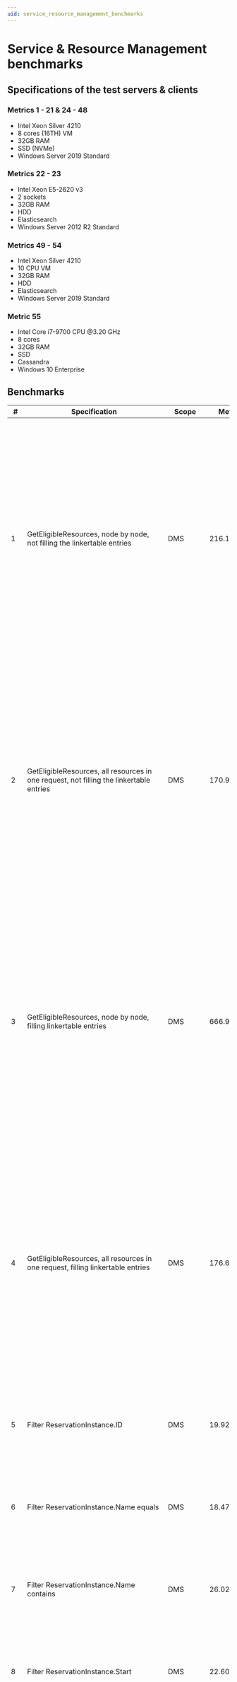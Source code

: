 ```yaml
---
uid: service_resource_management_benchmarks
---
```


# Service & Resource Management benchmarks

## Specifications of the test servers & clients

### Metrics 1 - 21 & 24 - 48

- Intel Xeon Silver 4210
- 8 cores (16TH) VM
- 32GB RAM
- SSD (NVMe)
- Windows Server 2019 Standard

### Metrics 22 - 23

- Intel Xeon E5-2620 v3
- 2 sockets
- 32GB RAM
- HDD
- Elasticsearch
- Windows Server 2012 R2 Standard

### Metrics 49 - 54

- Intel Xeon Silver 4210
- 10 CPU VM
- 32GB RAM
- HDD
- Elasticsearch
- Windows Server 2019 Standard

### Metric 55

- Intel Core i7-9700 CPU \@3.20 GHz
- 8 cores
- 32GB RAM
- SSD
- Cassandra
- Windows 10 Enterprise

## Benchmarks

| \# | Specification | Scope | Metric | Remarks | Configuration |
| -- | ------------- | ----- | ------ | ------- | ------------- |
| 1 | GetEligibleResources, node by node, not filling the linkertable entries | DMS | 216.10 ms | 1 protocol with 10 parameters (double/string, basic param (id, name, description, read and write)); 1 parameter per function; 10 functions per protocol;<br>10 main resource elements; 10 resources per element (functionguid, name, functionname, maindveDMAID, MainDVEElementID, LinkertableEntries, description, mode available, max concurrency maxvalue)<br>1 ServiceDefinition (name, description, empty graph, new GUID)<br>20 nodes in ServiceDefinition (id, position, configuration with random functionid)<br>20 overlapping ReservationInstances in the time range | Clean DMA, no other data.<br>The metric indicates the average time for requesting the eligible resources for all 20 nodes in 20 requests. |
| 2 | GetEligibleResources, all resources in one request, not filling the linkertable entries | DMS | 170.91 ms | 1 protocol with 10 parameters (double/string, basic param (id, name, description, read and write)); 1 parameter per function; 10 functions per protocol;<br>10 main resource elements; 10 resources per element (functionguid, name, functionname, maindveDMAID, MainDVEElementID, LinkertableEntries, description, mode available, max concurrency maxvalue)<br>1 ServiceDefinition (name, description, empty graph, new GUID)<br>20 nodes in ServiceDefinition (id, position, configuration with random functionid)<br>20 overlapping ReservationInstances in the time range; | Clean DMA, no other data.<br>The metric indicates the average time for requesting the eligible resources for all 20 nodes in 1 request. |
| 3 | GetEligibleResources, node by node, filling linkertable entries | DMS | 666.97 ms | 1 protocol with 10 parameters (double/string, basic param (id, name, description, read and write)); 1 parameter per function; 10 functions per protocol;<br>10 main resource elements; 10 resources per element (functionguid, name, functionname, maindveDMAID, MainDVEElementID, LinkertableEntries, description, mode available, max concurrency maxvalue)<br>1 ServiceDefinition (name, description, empty graph, new GUID)<br>20 nodes in ServiceDefinition (id, position, configuration with random functionid)<br>20 overlapping ReservationInstances in the time range; | Clean DMA, no other data.<br>The metric indicates the average time for requesting the eligible resources for all 20 nodes in 20 requests. |
| 4 | GetEligibleResources, all resources in one request, filling linkertable entries | DMS | 176.64 ms | 1 protocol with 10 parameters (double/string, basic param (id, name, description, read and write)); 1 parameter per function; 10 functions per protocol;<br>10 main resource elements; 10 resources per element (functionguid, name, functionname, maindveDMAID, MainDVEElementID, LinkertableEntries, description, mode available, max concurrency maxvalue)<br>1 ServiceDefinition (name, description, empty graph, new GUID)<br>20 nodes in ServiceDefinition (id, position, configuration with random functionid)<br>20 overlapping ReservationInstances in the time range; | Clean DMA, no other data.<br>The metric indicates the average time for requesting the eligible resources for all 20 nodes in 1 request. |
| 5 | Filter ReservationInstance.ID | DMS | 19.92 ms | Based on 200 non-overlapping ReservationInstances (name, serviceDefinitionID, status confirmed, enhancedserviceProtocolID, new GUID, serviceID)<br>6 events, basic Script:eventname||reservationid<br>40 properties (random word);<br>1 ServiceDefinition (name, description, empty graph, new GUID)<br>10 nodes in ServiceDefinition (id, position, configuration with random functionid) | 200 ReservationInstances, no other data.<br>The metric indicates the average hit time, i.e. "total time to filter" divided by "the number of items returned". |
| 6 | Filter ReservationInstance.Name equals | DMS | 18.47 ms | Based on 200 non-overlapping ReservationInstances (name, serviceDefinitionID, status confirmed, enhancedserviceProtocolID, new GUID, serviceID)<br>6 events, basic Script:eventname||reservationid<br>40 properties (random word);<br>1 ServiceDefinition (name, description, empty graph, new GUID)<br>10 nodes in ServiceDefinition (id, position, configuration with random functionid) | 200 ReservationInstances, no other data.<br>The metric indicates the average hit time, i.e. "total time to filter" divided by "the number of items returned". |
| 7 | Filter ReservationInstance.Name contains | DMS | 26.02 ms | Based on 200 non-overlapping ReservationInstances (name, serviceDefinitionID, status confirmed, enhancedserviceProtocolID, new GUID, serviceID)<br>6 events, basic Script:eventname||reservationid<br>40 properties (random word);<br>1 ServiceDefinition (name, description, empty graph, new GUID)<br>10 nodes in ServiceDefinition (id, position, configuration with random functionid) | 200 ReservationInstances, no other data.<br>The metric indicates the average hit time, i.e. "total time to filter" divided by "the number of items returned". |
| 8 | Filter ReservationInstance.Start | DMS | 22.60 ms | Based on 200 non-overlapping ReservationInstances (name, serviceDefinitionID, status confirmed, enhancedserviceProtocolID, new GUID, serviceID)<br>6 events, basic Script:eventname||reservationid<br>40 properties (random word);<br>1 ServiceDefinition (name, description, empty graph, new GUID)<br>10 nodes in ServiceDefinition (id, position, configuration with random functionid) | 200 ReservationInstances, no other data.<br>The metric indicates the average hit time, i.e. "total time to filter" divided by "the number of items returned". |
| 9 | Filter ReservationInstance.End | DMS | 21.11 ms | Based on 200 non-overlapping ReservationInstances (name, serviceDefinitionID, status confirmed, enhancedserviceProtocolID, new GUID, serviceID)<br>6 events, basic Script:eventname||reservationid<br>40 properties (random word);<br>1 ServiceDefinition (name, description, empty graph, new GUID)<br>10 nodes in ServiceDefinition (id, position, configuration with random functionid) | 200 ReservationInstances, no other data.<br>The metric indicates the average hit time, i.e. "total time to filter" divided by "the number of items returned". |
| 10 | Filter ReservationInstance.Properties | DMS | 18.31 ms | Based on 200 non-overlapping ReservationInstances (name, serviceDefinitionID, status confirmed, enhancedserviceProtocolID, new GUID, serviceID)<br>6 events, basic Script:eventname||reservationid<br>40 properties (random word);<br>1 ServiceDefinition (name, description, empty graph, new GUID)<br>10 nodes in ServiceDefinition (id, position, configuration with random functionid) | 200 ReservationInstances, no other data.<br>The metric indicates the average hit time, i.e. "total time to filter" divided by "the number of items returned". |
| 11 | Filter ReservationInstance.ServiceDefinitionID | DMS | 19.09 ms | Based on 200 non-overlapping ReservationInstances (name, serviceDefinitionID, status confirmed, enhancedserviceProtocolID, new GUID, serviceID)<br>6 events, basic Script:eventname||reservationid<br>40 properties (random word);<br>1 ServiceDefinition (name, description, empty graph, new GUID)<br>10 nodes in ServiceDefinition (id, position, configuration with random functionid) | 200 ReservationInstances, no other data.<br>The metric indicates the average hit time, i.e. "total time to filter" divided by "the number of items returned". |
| 12 | Filter ServiceDefinition.ID | DMS | 16.29 ms | Based on 200 ServiceDefinitions (name, description, empty graph, new GUID)<br>10 nodes in ServiceDefinition (id, position, configuration with random functionid)<br>40 properties (random word) | 200 ServiceDefinitions, no other data.<br>The metric indicates the average hit time, i.e. "total time to filter" divided by "the number of items returned". |
| 13 | Filter ServiceDefinition.Name equals | DMS | 17.16 ms | Based on 200 ServiceDefinitions (name, description, empty graph, new GUID)<br>10 nodes in DeviceDefinition (id, position, configuration with random functionid)<br>40 properties (random word) | 200 ServiceDefinitions, no other data.<br>The metric indicates the average hit time, i.e. "total time to filter" divided by "the number of items returned". |
| 14 | Filter ServiceDefinition.Name contains | DMS | 21.24 ms | Based on 200 ServiceDefinitions (name, description, empty graph, new GUID)<br>10 nodes in ServiceDefinition (id, position, configuration with random functionid)<br>40 properties (random word) | 200 ServiceDefinitions, no other data.<br>The metric indicates the average hit time, i.e. "total time to filter" divided by "the number of items returned". |
| 15 | Filter ServiceDefinition.Description equals | DMS | 17.74 ms | Based on 200 ServiceDefinitions (name, description, empty graph, new GUID)<br>10 nodes in ServiceDefinition (id, position, configuration with random functionid)<br>40 properties (random word) | 200 ServiceDefinitions, no other data.<br>The metric indicates the average hit time, i.e. "total time to filter" divided by "the number of items returned". |
| 16 | Filter ServiceDefinition.Description contains | DMS | 22.92 ms | Based on 200 ServiceDefinitions (name, description, empty graph, new GUID)<br>10 nodes in ServiceDefinition (id, position, configuration with random functionid)<br>40 properties (random word) | 200 ServiceDefinitions, no other data.<br>The metric indicates the average hit time, i.e. "total time to filter" divided by "the number of items returned". |
| 17 | Filter ServiceDefinition.CreatedAt | DMS | 19.11 ms | Based on 200 ServiceDefinitions (name, description, empty graph, new GUID)<br>10 nodes in ServiceDefinition (id, position, configuration with random functionid)<br>40 properties (random word) | 200 ServiceDefinitions, no other data.<br>The metric indicates the average hit time, i.e. "total time to filter" divided by "the number of items returned". |
| 18 | Filter ServiceDefinition.LastModified | DMS | 19.43 ms | Based on 200 ServiceDefinitions (name, description, empty graph, new GUID)<br>10 nodes in ServiceDefinition (id, position, configuration with random functionid)<br>40 properties (random word) | 200 ServiceDefinitions, no other data.<br>The metric indicates the average hit time, i.e. "total time to filter" divided by "the number of items returned". |
| 19 | Filter ServiceDefinition.Properties | DMS | 15.42 ms | Based on 200 ServiceDefinitions (name, description, empty graph, new GUID)<br>10 nodes in ServiceDefinition (id, position, configuration with random functionid)<br>40 properties (random word) | 200 ServiceDefinitions, no other data.<br>The metric indicates the average hit time, i.e. "total time to filter" divided by "the number of items returned". |
| 20 | Filter ReservationDefinition.ID | DMS | 23.47 ms | Based on 200 ReservationDefinitions (name, description, empty graph, new GUID)<br>10 nodes in Definition (id, position, configuration with random functionid)<br>40 properties (random word) | 200 ReservationDefinitions, no other data.<br>The metric indicates the average hit time, i.e. "total time to filter" divided by "the number of items returned". |
| 21 | Filter ReservationDefinition.Name equals | DMS | 21.94 ms | Based on 200 ReservationDefinitions (name, description, empty graph, new GUID)<br>10 nodes in Definition (id, position, configuration with random functionid)<br>40 properties (random word) | 200 ReservationDefinitions, no other data.<br>The metric indicates the average hit time, i.e. "total time to filter" divided by "the number of items returned". |
| 22 | Time it takes to add 10,000 service definitions | DMA | 1,168 s |||
| 23 | Time it takes to delete 10,000 service definitions | DMA | 309 s |||
| 24 | Filter ReservationDefinition.Name contains | DMS | 23.94 ms | Based on 200 ReservationDefinitions (name, description, empty graph, new GUID)<br>10 nodes in Definition (id, position, configuration with random functionid)<br>40 properties (random word) | 200 ReservationDefinitions, no other data.<br>The metric indicates the average hit time, i.e. "total time to filter" divided by "the number of items returned". |
| 25 | Filter ReservationDefinition.Properties | DMS | 22.23 ms | Based on 200 ReservationDefinitions (name, description, empty graph, new GUID)<br>10 nodes in Definition (id, position, configuration with random functionid)<br>40 properties (random word) | 200 ReservationDefinitions, no other data.<br>The metric indicates the average hit time, i.e. "total time to filter" divided by "the number of items returned". |
| 26 | Filter ReservationDefinition.ServiceID | DMS | 22.72 ms | Based on 200 ReservationDefinitions (name, description, empty graph, new GUID)<br>10 nodes in Definition (id, position, configuration with random functionid)<br>40 properties (random word) | 200 ReservationDefinitions, no other data.<br>The metric indicates the average hit time, i.e. "total time to filter" divided by "the number of items returned". |
| 27 | Filter SRMServiceInfo.ServiceID | DMS | 16.04 ms | Based on 200 SRMServiceInfo items (Name, Description, ServiceDefinitionId, ServiceResources)<br>10 nodes in Definition (id, position, configuration with random functionid)<br>40 properties random word; | 200 SRMServiceInfo items, no other data.<br>The metric indicates the average hit time, i.e. "total time to filter" divided by "the number of items returned". |
| 28 | Filter SRMServiceInfo.Name equals | DMS | 16.32 ms | Based on 200 SRMServiceInfo items (Name, Description, ServiceDefinitionId, ServiceResources)<br>10 nodes in Definition (id, position, configuration with random functionid)<br>40 properties random word; | 200 SRMServiceInfo items, no other data.<br>The metric indicates the average hit time, i.e. "total time to filter" divided by "the number of items returned". |
| 29 | Filter SRMServiceInfo.Name contains | DMS | 21.50 ms | Based on 200 SRMServiceInfo items (Name, Description, ServiceDefinitionId, ServiceResources)<br>10 nodes in Definition (id, position, configuration with random functionid)<br>40 properties random word; | 200 SRMServiceInfo items, no other data.<br>The metric indicates the average hit time, i.e. "total time to filter" divided by "the number of items returned". |
| 30 | Filter SRMServiceInfo.Description equals | DMS | 16.38 ms | Based on 200 SRMServiceInfo items (Name, Description, ServiceDefinitionId, ServiceResources)<br>10 nodes in Definition (id, position, configuration with random functionid)<br>40 properties random word; | 200 SRMServiceInfo items, no other data.<br>The metric indicates the average hit time, i.e. "total time to filter" divided by "the number of items returned". |
| 31 | Filter SRMServiceInfo.Description contains | DMS | 21.59 ms | Based on 200 SRMServiceInfo items (Name, Description, ServiceDefinitionId, ServiceResources)<br>10 nodes in Definition (id, position, configuration with random functionid)<br>40 properties random word; | 200 SRMServiceInfo items, no other data.<br>The metric indicates the average hit time, i.e. "total time to filter" divided by "the number of items returned". |
| 32 | Filter SRMServiceInfo.CreatedAt | DMS | 17.79 ms | Based on 200 SRMServiceInfo items (Name, Description, ServiceDefinitionId, ServiceResources)<br>10 nodes in Definition (id, position, configuration with random functionid)<br>40 properties random word; | 200 SRMServiceInfo items, no other data.<br>The metric indicates the average hit time, i.e. "total time to filter" divided by "the number of items returned". |
| 33 | Filter SRMServiceInfo.LastModifiedAt | DMS | 22.32 ms | Based on 200 SRMServiceInfo items (Name, Description, ServiceDefinitionId, ServiceResources)<br>10 nodes in Definition (id, position, configuration with random functionid)<br>40 properties random word; | 200 SRMServiceInfo items, no other data.<br>The metric indicates the average hit time, i.e. "total time to filter" divided by "the number of items returned". |
| 34 | Filter SRMServiceInfo.Properties | DMS | 15.21 ms | Based on 200 SRMServiceInfo items (Name, Description, ServiceDefinitionId, ServiceResources)<br>10 nodes in Definition (id, position, configuration with random functionid)<br>40 properties random word; | 200 SRMServiceInfo items, no other data.<br>The metric indicates the average hit time, i.e. "total time to filter" divided by "the number of items returned". |
| 35 | Creating 1,000 ReservationInstances | DMS | 179,063.43 ms | ReservationInstances contain between 10 and 200 resources (id, description, name, maxconcurrency 1000) and have 4 events (OnStarting, OnStarted, OnStopping, OnStopped) configured. They are scheduled to start between 2 hours and 3 days. | 200 resources, no other data. |
| 36 | Reading all 1,000 ReservationInstances | DMS | 11,881.99 ms | ReservationInstances contain between 10 and 200 resources (id, description, name, maxconcurrency 1000) and have 4 events (OnStarting, OnStarted, OnStopping, OnStopped) configured. They are scheduled to start between 2 hours and 3 days. | 200 resources, no other data. |
| 37 | Deleting 1,000 ReservationInstances | DMS | 157,858.89 ms | ReservationInstances contain between 10 and 200 resources (id, description, name, maxconcurrency 1000) and have 4 events (OnStarting, OnStarted, OnStopping, OnStopped) configured. They are scheduled to start between 2 hours and 3 days. | 200 resources, no other data. |
| 38 | Start ReservationInstances | DMS | 66.97 s | Based on 200 ReservationInstances with the same start time; This is the time until all are started.<br>ReservationInstance configuration:<br>10 resources (Name, available, max capacity 999999), status confirmed, name | Clean DMA, no other data.<br> Metric indicates the time until all ReservationInstances are started, measured using an information event output by the configured start script. |
| 39 | Stopping ReservationInstances | DMS | 21.76 s | Based on 200 ReservationInstances with the same start time; This is the time until all are started.<br>ReservationInstance configuration:<br>10 resources (Name, available, max capacity 999999), status confirmed, name | Clean DMA, no other data.<br>Metric indicates the time until all ReservationInstances are started, measured using an information event output by the configured stop script |
| 40 | Event start delays | DMS | 19.47 s | Based on 200 ReservationInstances with the same start time; This is the time until all are started.<br>ReservationInstance configuration:<br>10 resources (Name, available, max capacity 999999), status confirmed, name | Clean DMA, no other data.<br>Metric indicates the time until all ReservationInstances are started, measured using the time at which the ResourceManagerEventMessage with status "Ongoing" for the reservation is received. |
| 41 | Event stop delays | DMS | 18.99 s | Based on 200 ReservationInstances with the same start time; This is the time until all are started.<br>ReservationInstance configuration:<br>10 resources (Name, available, max capacity 999999), status confirmed, name | Clean DMA, no other data.<br>Metric indicates the time until all ReservationInstances are started, measured using the time at which the ResourceManagerEventMessage with status "Ended" for the reservation is received. |
| 42 | Create 500 ServiceDefinitions | DMS | 5.29 s | The service definitions only have a name and an ID. | Clean DMA, no other data. |
| 43 | Deleting 500 ServiceDefinitions | DMS | 15.48 s | The service definitions only have a name and an ID. | 500 ServiceDefinitions, no other data. |
| 44 | Create 500 ServiceDefinitions | DMS | 9.24 s | The service definitions only have a name and an ID.<br>The reservation instances only have a name, an ID and a status, and are scheduled to start immediately after creation and take 1 day. | 250 ReservationInstances |
| 45 | Deleting 500 ServiceDefinitions | DMS | 24.77 s | The service definitions only have a name and and ID.<br>The reservation instances only have a name, an ID and a status, and are scheduled to start immediately after creation and take 1 day. | 250 ReservationInstances and 500 ServiceDefinitions, no other data. |
| 46 | Create 1,000 Resources | DMS | 1.14 s | The resources contain an ID, a name, a description and 1 capacity. | Clean DMA, no other data. |
| 47 | Create 1,000 Resources | DMS | 1.22 s | The resources contain an ID, a name, a description and 1 capacity. | 1,000 existing resources, no other data. |
| 48 | Delete 1,000 Resources | DMS | 16.07 s | The resources contain an ID, a name, a description and 1 capacity. | 2,000 existing resources, no other data. |
| 49 | SRM standard solution: 15 single bookings with 18 resources - average creation time | DMS | 9.7 s |||
| 50 | SRM standard solution: 5 contributing bookings with 4 resources - average creation time | DMS | 5.6 s |||
| 51 | SRM standard solution: 5 contributing bookings with 4 resources - average convert time | DMS | 3.7 s |||
| 52 | SRM standard solution: 5 main bookings with 2 resources & 1 contributing booking – average creation time | DMS | 6 s |||
| 53 | SRM standard solution: Service creation delay | DMS | 28.4 s |||
| 54 | SRM standard solution: Service deleting delay | DMS | 18.9 s |||
| 55 | Bookings app with 5000 bookings in viewport/timerange | DataMiner Cube | 1 s | Follow mode enabled (= update every second), initial loading around 2.5 s | Running Automation script "RT_SRM_Resource_5000bookings_NoProperties" |
| 56 | Resources + bookings timeline on Root View  | DataMiner Cube | 8 s | Load of 1235 active resources from the system with +1000 ongoing permanent bookings |
| 57 | All resources timeline on Root View  | DataMiner Cube | 42 s | Load of +-5620 active resources from the system. 80-95% of the execution is external execution (so no client code invovled). Fetching and loading all resources + resource bands from Root View takes 2-3.5 seconds. |
